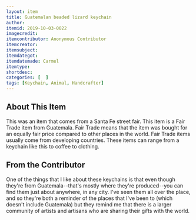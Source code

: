```yaml
---
layout: item
title: Guatemalan beaded lizard keychain
author: 
itemid: 2019-10-03-0022
imagecredit: 
itemcontributor: Anonymous Contributor
itemcreator: 
itemsubject: 
itemdategot: 
itemdatemade: Carmel
itemtype: 
shortdesc: 
categories: [  ]
tags: [Keychain, Animal, Handcrafter]
---
```

## About This Item
This was an item that comes from a Santa Fe street fair.  This item is a Fair Trade item from Guatemala.  Fair Trade means that the item was bought for an equally fair price compared to other places in the world.  Fair Trade items usually come from developing countries.  These items can range from a keychain like this to coffee to clothing.  

## From the Contributor
One of the things that I like about these keychains is that even though they're from Guatemala--that's mostly where they're produced--you can find them just about anywhere, in any city. I've seen them all over the place, and so they're both a reminder of the places that I've been to (which doesn't include Guatemala) but they remind me that there is a larger community of artists and artisans who are sharing their gifts with the world.
